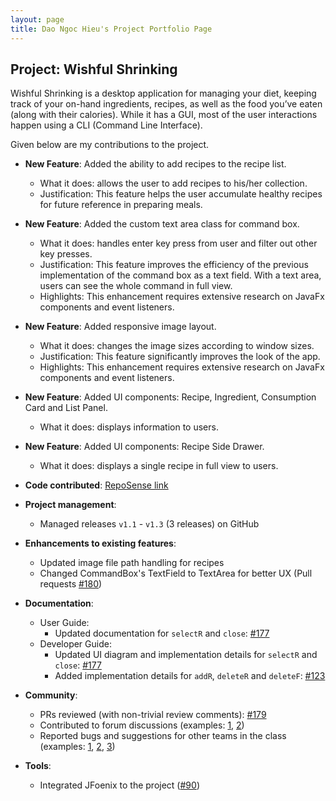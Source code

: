 ```yaml
---
layout: page
title: Dao Ngoc Hieu's Project Portfolio Page
---
```

## Project: Wishful Shrinking

Wishful Shrinking is a desktop application for managing your diet, keeping track of your on-hand ingredients, recipes, as well as the food you’ve eaten (along with their calories). While it has a GUI, most of the user interactions happen using a CLI (Command Line Interface).

Given below are my contributions to the project.

* **New Feature**: Added the ability to add recipes to the recipe list.
  * What it does: allows the user to add recipes to his/her collection.
  * Justification: This feature helps the user accumulate healthy recipes for future reference in preparing meals.
 
* **New Feature**: Added the custom text area class for command box.
  * What it does: handles enter key press from user and filter out other key presses.
  * Justification: This feature improves the efficiency of the previous implementation of the command box as a text field. With a text area,
  users can see the whole command in full view.
  * Highlights: This enhancement requires extensive research on JavaFx components and event listeners.
  
* **New Feature**: Added responsive image layout.
  * What it does: changes the image sizes according to window sizes.
  * Justification: This feature significantly improves the look of the app.
  * Highlights: This enhancement requires extensive research on JavaFx components and event listeners.

* **New Feature**: Added UI components: Recipe, Ingredient, Consumption Card and List Panel.
  * What it does: displays information to users.

* **New Feature**: Added UI components: Recipe Side Drawer.
  * What it does: displays a single recipe in full view to users.

  
* **Code contributed**: [RepoSense link](https://nus-cs2103-ay2021s1.github.io/tp-dashboard/#breakdown=true&search=daongochieu2810)

* **Project management**:
  * Managed releases `v1.1` - `v1.3` (3 releases) on GitHub

* **Enhancements to existing features**:
  * Updated image file path handling for recipes
  * Changed CommandBox's TextField to TextArea for better UX (Pull requests [\#180](https://github.com/AY2021S1-CS2103T-W10-2/tp/pull/180))

* **Documentation**:
  * User Guide:
    * Updated documentation for `selectR` and `close`: [\#177](https://github.com/AY2021S1-CS2103T-W10-2/tp/pull/177)
  * Developer Guide:
    * Updated UI diagram and implementation details for `selectR` and `close`: [\#177](https://github.com/AY2021S1-CS2103T-W10-2/tp/pull/177) 
    * Added implementation details for `addR`, `deleteR` and `deleteF`: [\#123](https://github.com/AY2021S1-CS2103T-W10-2/tp/pull/123)
    
* **Community**:
  * PRs reviewed (with non-trivial review comments): [\#179](https://github.com/AY2021S1-CS2103T-W10-2/tp/pull/179)
  * Contributed to forum discussions (examples: [1](https://github.com/nus-cs2103-AY2021S1/forum/issues/124), [2](https://github.com/nus-cs2103-AY2021S1/forum/issues/44))
  * Reported bugs and suggestions for other teams in the class (examples: [1](https://github.com/daongochieu2810/ped/issues/11), [2](https://github.com/daongochieu2810/ped/issues/9), [3](https://github.com/daongochieu2810/ped/issues/6))

* **Tools**:
  * Integrated JFoenix to the project ([\#90](https://github.com/AY2021S1-CS2103T-W10-2/tp/pull/90))
